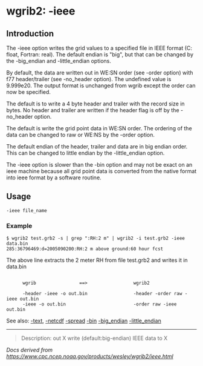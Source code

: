 # wgrib2: -ieee

## Introduction

The -ieee option writes the grid values to a specified
file in IEEE format (C: float, Fortran: real). The default endian is "big",
but that can be changed by the
-big_endian and
-little_endian options.

By default, the data are written out in
WE:SN order (see -order option) with f77 header/trailer (see -no_header option). The
undefined value is 9.999e20. The output format is unchanged from wgrib except
the order can now be specified.

The default is to write a 4 byte header and trailer with the record size in bytes.
No header and trailer are written if the header flag is off by
the -no_header option.

The default is write the grid point data in WE:SN order. The ordering of the data
can be changed to raw or WE:NS by the -order option.

The default endian of the header, trailer and data are in big endian order. This can
be changed to little endian by the -little_endian option.

The -ieee option is slower than the -bin option and may not be exact on an ieee
machine because all grid point data is converted from the native format into ieee format
by a software routine.

## Usage

```
-ieee file_name
```

### Example

```
$ wgrib2 test.grb2 -s | grep ":RH:2 m" | wgrib2 -i test.grb2 -ieee data.bin
285:36796469:d=2005090200:RH:2 m above ground:60 hour fcst
```

The above line extracts the 2 meter RH from file test.grb2 and writes it in data.bin

```

      wgrib                ==>                 wgrib2

      -header -ieee -o out.bin                 -header -order raw -ieee out.bin
      -ieee -o out.bin                         -order raw -ieee out.bin

```

See also: [-text](./text.md),
[-netcdf](./netcdf.md)
[-spread](./spread.md)
[-bin](./bin.md)
[-big_endian](./big_endian.md)
[-little_endian](./big_endian.md)

---

> Description: out X write (default:big-endian) IEEE data to X

_Docs derived from <https://www.cpc.ncep.noaa.gov/products/wesley/wgrib2/ieee.html>_
